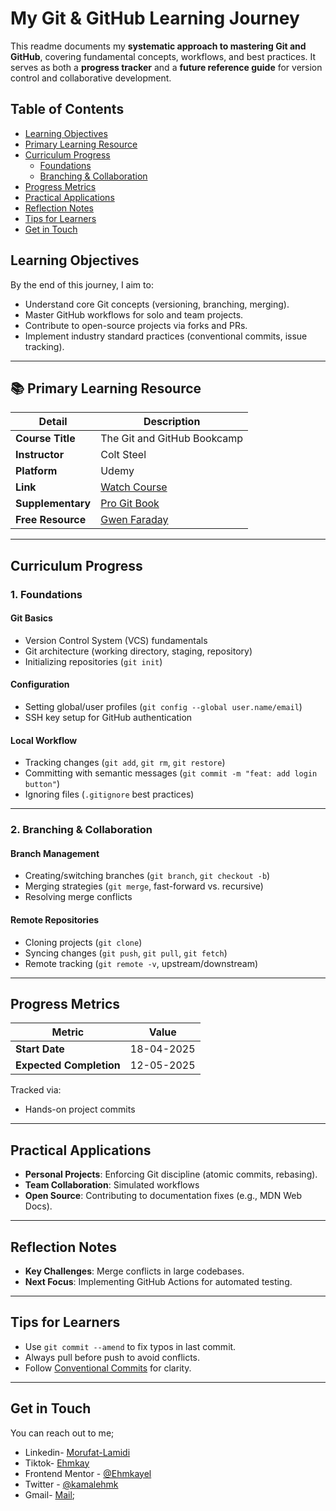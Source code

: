 # My Git & GitHub Learning Journey

This readme documents my **systematic approach to mastering Git and GitHub**, covering fundamental concepts, workflows, and best practices. It serves as both a **progress tracker** and a **future reference guide** for version control and collaborative development.

## Table of Contents

- [Learning Objectives](#-learning-objectives)
- [Primary Learning Resource](#-primary-learning-resource)
- [Curriculum Progress](#-curriculum-progress)
  - [Foundations](#1--foundations)
  - [Branching & Collaboration](#2--branching--collaboration)
- [Progress Metrics](#-progress-metrics)
- [Practical Applications](#-practical-applications)
- [Reflection Notes](#-reflection-notes)
- [Tips for Learners](#-tips-for-learners)
- [Get in Touch](#-get-in-touch)

## Learning Objectives

By the end of this journey, I aim to:

- Understand core Git concepts (versioning, branching, merging).
- Master GitHub workflows for solo and team projects.
- Contribute to open-source projects via forks and PRs.
- Implement industry standard practices (conventional commits, issue tracking).

---

## 📚 Primary Learning Resource

| Detail           | Description                                                                                   |
| ---------------- | --------------------------------------------------------------------------------------------- |
| **Course Title** | The Git and GitHub Bookcamp                                                                   |
| **Instructor**   | Colt Steel                                                                                         |
| **Platform**     | Udemy                                                                                     |
| **Link**         | [Watch Course](https://www.udemy.com/course/git-and-github-bootcamp/?couponCode=KEEPLEARNING) |
| **Supplementary** | [Pro Git Book](https://git-scm.com/book/en/v2) |
| **Free Resource** | [Gwen Faraday](<(https://www.youtube.com/watch?v=RGOj5yH7evk)>)

---

## Curriculum Progress

### 1. Foundations

#### Git Basics

- Version Control System (VCS) fundamentals
- Git architecture (working directory, staging, repository)
- Initializing repositories (`git init`)

#### Configuration

- Setting global/user profiles (`git config --global user.name/email`)
- SSH key setup for GitHub authentication

#### Local Workflow

- Tracking changes (`git add`, `git rm`, `git restore`)
- Committing with semantic messages (`git commit -m "feat: add login button"`)
- Ignoring files (`.gitignore` best practices)

---

### 2. Branching & Collaboration

#### Branch Management

- Creating/switching branches (`git branch`, `git checkout -b`)
- Merging strategies (`git merge`, fast-forward vs. recursive)
- Resolving merge conflicts

#### Remote Repositories

- Cloning projects (`git clone`)
- Syncing changes (`git push`, `git pull`, `git fetch`)
- Remote tracking (`git remote -v`, upstream/downstream)

---


## Progress Metrics

| Metric              | Value                |
| ------------------- | -------------------- |
| **Start Date**      | 18-04-2025           |   
| **Expected Completion** | 12-05-2025|

Tracked via:

- Hands-on project commits

---

##  Practical Applications

- **Personal Projects**: Enforcing Git discipline (atomic commits, rebasing).
- **Team Collaboration**: Simulated workflows
- **Open Source**: Contributing to documentation fixes (e.g., MDN Web Docs).

---

## Reflection Notes

- **Key Challenges**: Merge conflicts in large codebases.
- **Next Focus**: Implementing GitHub Actions for automated testing.

---

## Tips for Learners

- Use `git commit --amend` to fix typos in last commit.
- Always pull before push to avoid conflicts.
- Follow [Conventional Commits](https://www.conventionalcommits.org/) for clarity.

---

## Get in Touch

You can reach out to me;
 - Linkedin- [Morufat-Lamidi](https://linkedin.com/in/morufat-lamidi)
 - Tiktok- [Ehmkay](https://www.tiktok.com/@_ehmkay?)
 - Frontend Mentor - [@Ehmkayel](https://www.frontendmentor.io/profile/Ehmkayel)
 - Twitter - [@kamalehmk](https://www.twitter.com/kamalehmk)
 - Gmail- [Mail](mailto:lamidimorufat0@gmail.com);


